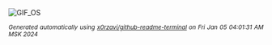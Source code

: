 <div align="justify">
<picture>
    <source media="(prefers-color-scheme: dark)" srcset="https://i.ibb.co/b5j2bzg/output-gif.gif">
    <source media="(prefers-color-scheme: light)" srcset="https://i.ibb.co/b5j2bzg/output-gif.gif">
    <img alt="GIF_OS" src="https://i.ibb.co/b5j2bzg/output-gif.gif">
</picture>

<sub><i>Generated automatically using [x0rzavi/github-readme-terminal](https://github.com/x0rzavi/github-readme-terminal) on Fri Jan 05 04:01:31 AM MSK 2024</i></sub>

</div>

<!-- Image deletion URL: https://ibb.co/9HmVZs9/602b9d2ec48fe2abd24de4e9f7f9cc58 -->